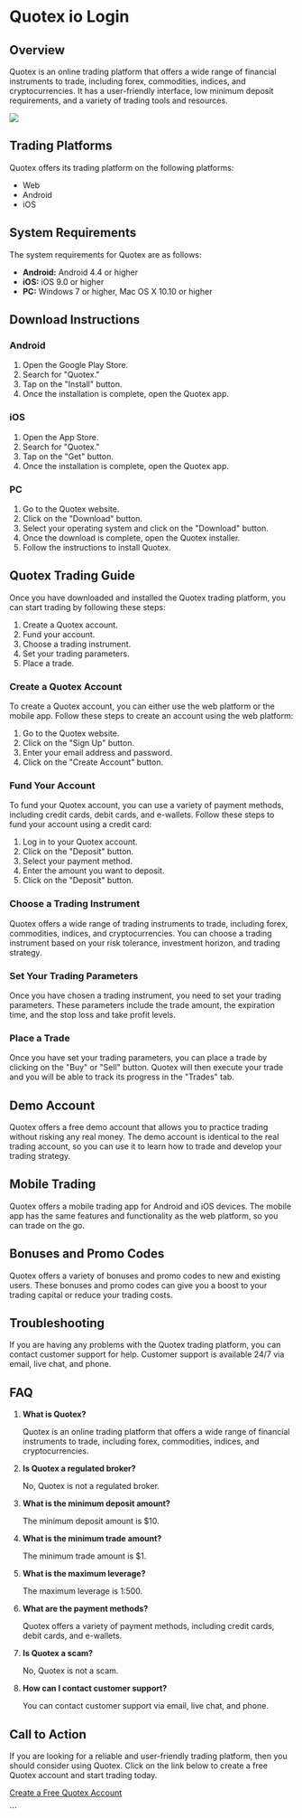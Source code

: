 # Quotex io Login

## Overview

Quotex is an online trading platform that offers a wide range of
financial instruments to trade, including forex, commodities, indices,
and cryptocurrencies. It has a user-friendly interface, low minimum
deposit requirements, and a variety of trading tools and resources.

[![](https://static.quotex.io/files/12_en/300_250.jpg)](https://traff.sbs/brokerqxlid)

## Trading Platforms

Quotex offers its trading platform on the following platforms:

-   Web
-   Android
-   iOS

## System Requirements

The system requirements for Quotex are as follows:

-   **Android:** Android 4.4 or higher
-   **iOS:** iOS 9.0 or higher
-   **PC:** Windows 7 or higher, Mac OS X 10.10 or higher

## Download Instructions

### Android

1.  Open the Google Play Store.
2.  Search for "Quotex."
3.  Tap on the "Install" button.
4.  Once the installation is complete, open the Quotex app.

### iOS

1.  Open the App Store.
2.  Search for "Quotex."
3.  Tap on the "Get" button.
4.  Once the installation is complete, open the Quotex app.

### PC

1.  Go to the Quotex website.
2.  Click on the "Download" button.
3.  Select your operating system and click on the "Download"
    button.
4.  Once the download is complete, open the Quotex installer.
5.  Follow the instructions to install Quotex.

## Quotex Trading Guide

Once you have downloaded and installed the Quotex trading platform, you
can start trading by following these steps:

1.  Create a Quotex account.
2.  Fund your account.
3.  Choose a trading instrument.
4.  Set your trading parameters.
5.  Place a trade.

### Create a Quotex Account

To create a Quotex account, you can either use the web platform or the
mobile app. Follow these steps to create an account using the web
platform:

1.  Go to the Quotex website.
2.  Click on the "Sign Up" button.
3.  Enter your email address and password.
4.  Click on the "Create Account" button.

### Fund Your Account

To fund your Quotex account, you can use a variety of payment methods,
including credit cards, debit cards, and e-wallets. Follow these steps
to fund your account using a credit card:

1.  Log in to your Quotex account.
2.  Click on the "Deposit" button.
3.  Select your payment method.
4.  Enter the amount you want to deposit.
5.  Click on the "Deposit" button.

### Choose a Trading Instrument

Quotex offers a wide range of trading instruments to trade, including
forex, commodities, indices, and cryptocurrencies. You can choose a
trading instrument based on your risk tolerance, investment horizon, and
trading strategy.

### Set Your Trading Parameters

Once you have chosen a trading instrument, you need to set your trading
parameters. These parameters include the trade amount, the expiration
time, and the stop loss and take profit levels.

### Place a Trade

Once you have set your trading parameters, you can place a trade by
clicking on the "Buy" or "Sell" button. Quotex will then
execute your trade and you will be able to track its progress in the
"Trades" tab.

## Demo Account

Quotex offers a free demo account that allows you to practice trading
without risking any real money. The demo account is identical to the
real trading account, so you can use it to learn how to trade and
develop your trading strategy.

## Mobile Trading

Quotex offers a mobile trading app for Android and iOS devices. The
mobile app has the same features and functionality as the web platform,
so you can trade on the go.

## Bonuses and Promo Codes

Quotex offers a variety of bonuses and promo codes to new and existing
users. These bonuses and promo codes can give you a boost to your
trading capital or reduce your trading costs.

## Troubleshooting

If you are having any problems with the Quotex trading platform, you can
contact customer support for help. Customer support is available 24/7
via email, live chat, and phone.

## FAQ

1.  **What is Quotex?**

    Quotex is an online trading platform that offers a wide range of
    financial instruments to trade, including forex, commodities,
    indices, and cryptocurrencies.

2.  **Is Quotex a regulated broker?**

    No, Quotex is not a regulated broker.

3.  **What is the minimum deposit amount?**

    The minimum deposit amount is \$10.

4.  **What is the minimum trade amount?**

    The minimum trade amount is \$1.

5.  **What is the maximum leverage?**

    The maximum leverage is 1:500.

6.  **What are the payment methods?**

    Quotex offers a variety of payment methods, including credit cards,
    debit cards, and e-wallets.

7.  **Is Quotex a scam?**

    No, Quotex is not a scam.

8.  **How can I contact customer support?**

    You can contact customer support via email, live chat, and phone.

## Call to Action

If you are looking for a reliable and user-friendly trading platform,
then you should consider using Quotex. Click on the link below to create
a free Quotex account and start trading today.

[Create a Free Quotex Account](\%22https://traff.sbs/brokerqxsignup\%22)

\`\`\`

